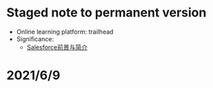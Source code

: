 # Staged note to permanent version
- Online learning platform: trailhead
- Significance:
  - [Salesforce前景与简介](https://juejin.cn/post/6844903906414182407)
# 2021/6/9